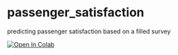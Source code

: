 # passenger_satisfaction
predicting passenger satisfaction based on a filled survey


[![Open In Colab](https://colab.research.google.com/assets/colab-badge.svg)](https://colab.research.google.com/drive/15iS3UwMQrl8O-uIeEv7bWA0XCJMIlkb9)
